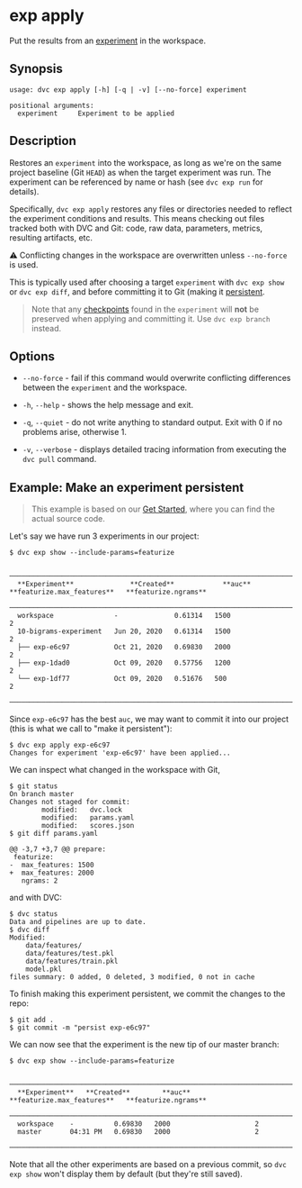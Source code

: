 # exp apply

Put the results from an [experiment](/doc/command-reference/exp) in the
<abbr>workspace</abbr>.

## Synopsis

```usage
usage: dvc exp apply [-h] [-q | -v] [--no-force] experiment

positional arguments:
  experiment     Experiment to be applied
```

## Description

Restores an `experiment` into the workspace, as long as we're on the same
project baseline (Git `HEAD`) as when the target experiment was run. The
experiment can be referenced by name or hash (see `dvc exp run` for details).

Specifically, `dvc exp apply` restores any files or directories needed to
reflect the experiment conditions and results. This means checking out files
tracked both with DVC and Git: code, raw data, <abbr>parameters</abbr>,
<abbr>metrics</abbr>, resulting artifacts, etc.

⚠️ Conflicting changes in the workspace are overwritten unless `--no-force` is
used.

This is typically used after choosing a target `experiment` with `dvc exp show`
or `dvc exp diff`, and before committing it to Git (making it [persistent].

> Note that any [checkpoints] found in the `experiment` will **not** be
> preserved when applying and committing it. Use `dvc exp branch` instead.

[persistent]: /doc/user-guide/experiment-management/persisting-experiments
[checkpoints]: /doc/user-guide/experiment-management/checkpoints

## Options

- `--no-force` - fail if this command would overwrite conflicting differences
  between the `experiment` and the workspace.

- `-h`, `--help` - shows the help message and exit.

- `-q`, `--quiet` - do not write anything to standard output. Exit with 0 if no
  problems arise, otherwise 1.

- `-v`, `--verbose` - displays detailed tracing information from executing the
  `dvc pull` command.

## Example: Make an experiment persistent

> This example is based on our [Get Started](/doc/start/experiments), where you
> can find the actual source code.

Let's say we have run 3 experiments in our project:

```dvc
$ dvc exp show --include-params=featurize
```

```dvctable
 ────────────────────────────────────────────────────────────────────────────────────────────
  **Experiment**              **Created**            **auc**   **featurize.max_features**   **featurize.ngrams**
 ────────────────────────────────────────────────────────────────────────────────────────────
  workspace               -              0.61314   1500                     2
  10-bigrams-experiment   Jun 20, 2020   0.61314   1500                     2
  ├── exp-e6c97           Oct 21, 2020   0.69830   2000                     2
  ├── exp-1dad0           Oct 09, 2020   0.57756   1200                     2
  └── exp-1df77           Oct 09, 2020   0.51676   500                      2
 ────────────────────────────────────────────────────────────────────────────────────────────
```

Since `exp-e6c97` has the best `auc`, we may want to commit it into our project
(this is what we call to "make it persistent"):

```dvc
$ dvc exp apply exp-e6c97
Changes for experiment 'exp-e6c97' have been applied...
```

We can inspect what changed in the workspace with Git,

```dvc
$ git status
On branch master
Changes not staged for commit:
        modified:   dvc.lock
        modified:   params.yaml
        modified:   scores.json
$ git diff params.yaml
```

```git
@@ -3,7 +3,7 @@ prepare:
 featurize:
-  max_features: 1500
+  max_features: 2000
   ngrams: 2
```

and with DVC:

```dvc
$ dvc status
Data and pipelines are up to date.
$ dvc diff
Modified:
    data/features/
    data/features/test.pkl
    data/features/train.pkl
    model.pkl
files summary: 0 added, 0 deleted, 3 modified, 0 not in cache
```

To finish making this experiment persistent, we commit the changes to the repo:

```dvc
$ git add .
$ git commit -m "persist exp-e6c97"
```

We can now see that the experiment is the new tip of our master branch:

```dvc
$ dvc exp show --include-params=featurize
```

```dvctable
 ─────────────────────────────────────────────────────────────────────────────
  **Experiment**   **Created**        **auc**   **featurize.max_features**   **featurize.ngrams**
 ─────────────────────────────────────────────────────────────────────────────
  workspace    -          0.69830   2000                     2
  master       04:31 PM   0.69830   2000                     2
 ─────────────────────────────────────────────────────────────────────────────
```

Note that all the other experiments are based on a previous commit, so
`dvc exp show` won't display them by default (but they're still saved).

